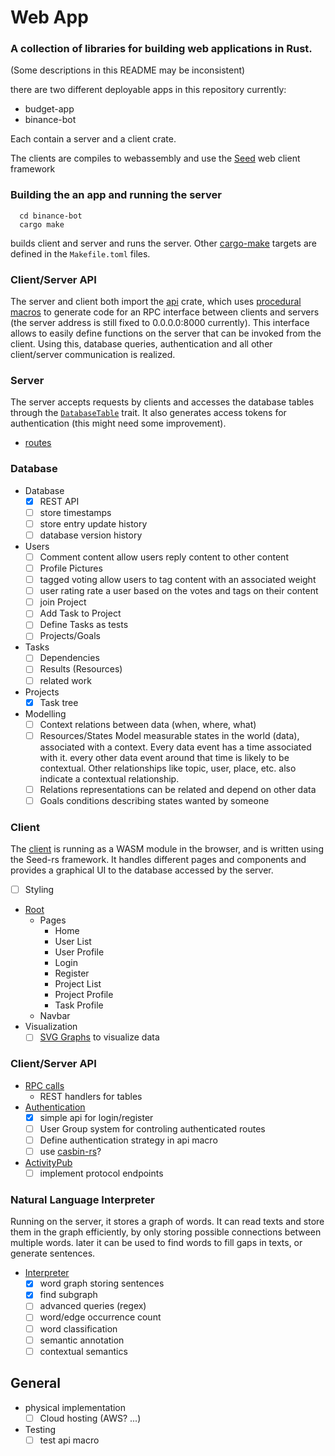# Web App
### A collection of libraries for building web applications in Rust.
(Some descriptions in this README may be inconsistent)

there are two different deployable apps in this repository currently:
- budget-app
- binance-bot

Each contain a server and a client crate.

The clients are compiles to webassembly and use the [Seed](https://seed-rs.org/) web client framework

### Building the an app and running the server
```
  cd binance-bot
  cargo make
```

builds client and server and runs the server.
Other [cargo-make](https://github.com/sagiegurari/cargo-make) targets are defined in the `Makefile.toml` files.

### Client/Server API
The server and client both import the [api](api) crate, which uses
[procedural macros](https://doc.rust-lang.org/reference/procedural-macros.html)
to generate code for an RPC interface between clients and servers (the server
address is still fixed to 0.0.0.0:8000 currently). This interface allows to
easily define functions on the server that can be invoked from the client. Using
this, database queries, authentication and all other client/server communication
is realized.

### Server

The server accepts requests by clients and accesses the database tables
through the [`DatabaseTable`](https://github.com/mankinskin/database-table/blob/master/src/table.rs) trait. It also generates access tokens for
authentication (this might need some improvement).

- [routes](server/src/main.rs)

### Database
- Database
  - [x] REST API
  - [ ] store timestamps
  - [ ] store entry update history
  - [ ] database version history
- Users
  - [ ] Comment content
    allow users reply content to other content
  - [ ] Profile Pictures
  - [ ] tagged voting 
    allow users to tag content with an associated weight
  - [ ] user rating
    rate a user based on the votes and tags on their content
  - [ ] join Project
  - [ ] Add Task to Project
  - [ ] Define Tasks as tests
  - [ ] Projects/Goals
- Tasks
  - [ ] Dependencies
  - [ ] Results (Resources)
  - [ ] related work
- Projects
  - [x] Task tree
- Modelling
  - [ ] Context
    relations between data (when, where, what)
  - [ ] Resources/States
    Model measurable states in the world (data), associated with a context.
    Every data event has a time associated with it. every other data event
    around that time is likely to be contextual. Other relationships like topic,
    user, place, etc. also indicate a contextual relationship.
  - [ ] Relations
    representations can be related and depend on other data 
  - [ ] Goals
    conditions describing states wanted by someone

### Client

The [client](client) is running as a WASM module in the browser, and is written using the
Seed-rs framework. It handles different pages and components and provides a
graphical UI to the database accessed by the server.

- [ ] Styling
- [Root](client/src/root.rs)
  - Pages
    - Home
    - User List
    - User Profile
    - Login
    - Register
    - Project List
    - Project Profile
    - Task Profile
  - Navbar
- Visualization
  - [ ] [SVG Graphs](https://cetra3.github.io/blog/drawing-svg-graphs-rust/) to visualize data

### Client/Server API
  - [RPC calls](api/src/lib.rs)
    - REST handlers for tables
  - [Authentication](api/src/auth.rs)
    - [x] simple api for login/register
    - [ ] User Group system for controling authenticated routes
    - [ ] Define authentication strategy in api macro
    - [ ] use [casbin-rs](https://github.com/casbin/casbin-rs)?
  - [ActivityPub](https://www.w3.org/TR/activitypub/)
    - [ ] implement protocol endpoints

### Natural Language Interpreter
Running on the server, it stores a graph of words. It can read texts and store
them in the graph efficiently, by only storing possible connections between
multiple words. later it can be used to find words to fill gaps in texts, or
generate sentences.

- [Interpreter](interpreter)
  - [x] word graph storing sentences
  - [x] find subgraph
  - [ ] advanced queries (regex)
  - [ ] word/edge occurrence count
  - [ ] word classification
  - [ ] semantic annotation
  - [ ] contextual semantics

## General
- physical implementation
  - [ ] Cloud hosting (AWS? ...)
- Testing
  - [ ] test api macro
